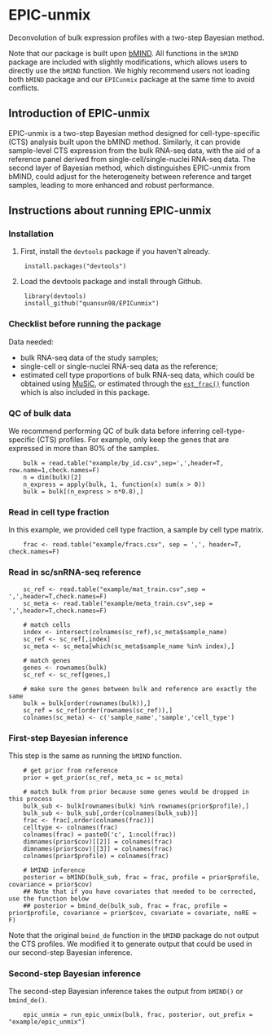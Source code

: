# EPIC-unmix

Deconvolution of bulk expression profiles with a two-step Bayesian method.

Note that our package is built upon [bMIND](https://github.com/randel/MIND).
All functions in the `bMIND` package are included with slightly modifications, which allows users to directly use the `bMIND` function.
We highly recommend users not loading both `bMIND` package and our `EPICunmix` package at the same time to avoid conflicts.

## Introduction of EPIC-unmix

EPIC-unmix is a two-step Bayesian method designed for cell-type-specific (CTS) analysis built upon the bMIND method. 
Similarly, it can provide sample-level CTS expression from the bulk RNA-seq data, 
with the aid of a reference panel derived from single-cell/single-nuclei RNA-seq data.
The second layer of Bayesian method, which distinguishes EPIC-unmix from bMIND, 
could adjust for the heterogeneity between reference and target samples, leading to more enhanced and robust performance.

## Instructions about running EPIC-unmix

### Installation

1. First, install the `devtools` package if you haven't already. 

		install.packages("devtools")

2. Load the devtools package and install through Github.

		library(devtools)
		install_github("quansun98/EPICunmix")

### Checklist before running the package

Data needed:

* bulk RNA-seq data of the study samples;
* single-cell or single-nuclei RNA-seq data as the reference;
* estimated cell type proportions of bulk RNA-seq data, 
which could be obtained using [MuSiC](https://xuranw.github.io/MuSiC/articles/MuSiC.html),
or estimated through the [`est_frac()`](https://randel.github.io/MIND/reference/est_frac.html) 
function which is also included in this package.

### QC of bulk data

We recommend performing QC of bulk data before inferring cell-type-specific (CTS) profiles.
For example, only keep the genes that are expressed in more than 80% of the samples.

		bulk = read.table("example/by_id.csv",sep=',',header=T, row.name=1,check.names=F)
		n = dim(bulk)[2]
		n_express = apply(bulk, 1, function(x) sum(x > 0))
		bulk = bulk[(n_express > n*0.8),]

### Read in cell type fraction

In this example, we provided cell type fraction, a sample by cell type matrix.

		frac <- read.table("example/fracs.csv", sep = ',', header=T, check.names=F) 

### Read in sc/snRNA-seq reference

		sc_ref <- read.table("example/mat_train.csv",sep = ',',header=T,check.names=F)
		sc_meta <- read.table("example/meta_train.csv",sep = ',',header=T,check.names=F)
		
		# match cells
		index <- intersect(colnames(sc_ref),sc_meta$sample_name)
		sc_ref <- sc_ref[,index]
		sc_meta <- sc_meta[which(sc_meta$sample_name %in% index),]
		
		# match genes
		genes <- rownames(bulk)
		sc_ref <- sc_ref[genes,]
		
		# make sure the genes between bulk and reference are exactly the same
		bulk = bulk[order(rownames(bulk)),]
		sc_ref = sc_ref[order(rownames(sc_ref)),]
		colnames(sc_meta) <- c('sample_name','sample','cell_type')

### First-step Bayesian inference 

This step is the same as running the `bMIND` function.

		# get prior from reference
		prior = get_prior(sc_ref, meta_sc = sc_meta)

		# match bulk from prior because some genes would be dropped in this process
		bulk_sub <- bulk[rownames(bulk) %in% rownames(prior$profile),]
		bulk_sub <- bulk_sub[,order(colnames(bulk_sub))]
		frac <- frac[,order(colnames(frac))]
		celltype <- colnames(frac)
		colnames(frac) = paste0('c', 1:ncol(frac))
		dimnames(prior$cov)[[2]] = colnames(frac)
		dimnames(prior$cov)[[3]] = colnames(frac)
		colnames(prior$profile) = colnames(frac)

		# bMIND inference
		posterior = bMIND(bulk_sub, frac = frac, profile = prior$profile, covariance = prior$cov)
		## Note that if you have covariates that needed to be corrected, use the function below
		## posterior = bmind_de(bulk_sub, frac = frac, profile = prior$profile, covariance = prior$cov, covariate = covariate, noRE = F)
		
Note that the original `bmind_de` function in the `bMIND` package do not output the CTS profiles. 
We modified it to generate output that could be used in our second-step Bayesian inference.

### Second-step Bayesian inference

The second-step Bayesian inference takes the output from `bMIND()` or `bmind_de()`.

		epic_unmix = run_epic_unmix(bulk, frac, posterior, out_prefix = "example/epic_unmix")



